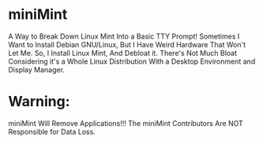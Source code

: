 # miniMint
A Way to Break Down Linux Mint Into a Basic TTY Prompt!
Sometimes I Want to Install Debian GNU/Linux, But I Have Weird Hardware That Won't Let Me.
So, I Install Linux Mint, And Debloat it. 
There's Not Much Bloat Considering it's a Whole Linux Distribution With a Desktop Environment and Display Manager.


# Warning:

miniMint Will Remove Applications!!!
The miniMint Contributors Are NOT Responsible for Data Loss.

